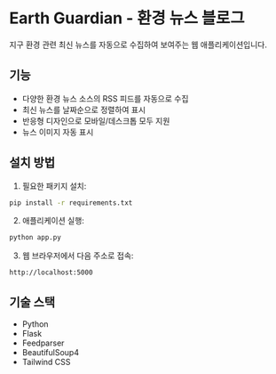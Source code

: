 # Earth Guardian - 환경 뉴스 블로그

지구 환경 관련 최신 뉴스를 자동으로 수집하여 보여주는 웹 애플리케이션입니다.

## 기능

- 다양한 환경 뉴스 소스의 RSS 피드를 자동으로 수집
- 최신 뉴스를 날짜순으로 정렬하여 표시
- 반응형 디자인으로 모바일/데스크톱 모두 지원
- 뉴스 이미지 자동 표시

## 설치 방법

1. 필요한 패키지 설치:
```bash
pip install -r requirements.txt
```

2. 애플리케이션 실행:
```bash
python app.py
```

3. 웹 브라우저에서 다음 주소로 접속:
```
http://localhost:5000
```

## 기술 스택

- Python
- Flask
- Feedparser
- BeautifulSoup4
- Tailwind CSS 
